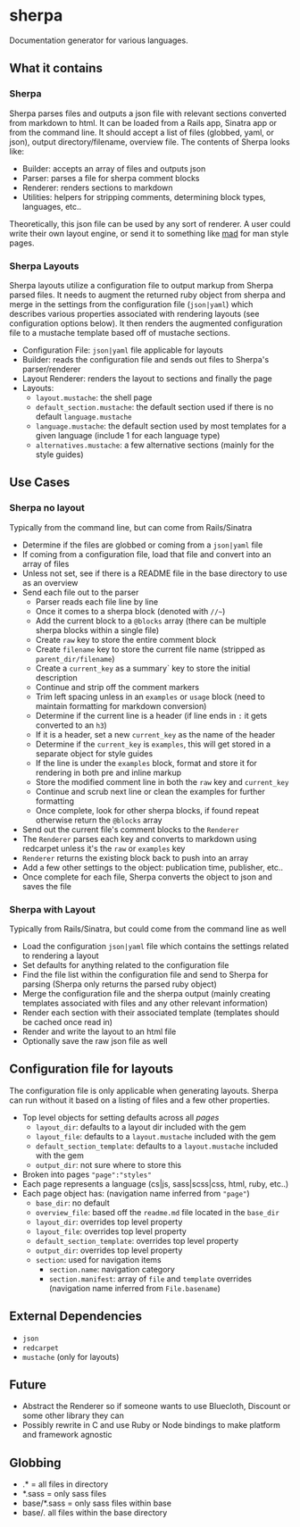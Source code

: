 
# sherpa

Documentation generator for various languages.

## What it contains

### Sherpa
Sherpa parses files and outputs a json file with relevant sections converted from markdown to html. It can be loaded from a Rails app, Sinatra app or from the command line. It should accept a list of files (globbed, yaml, or json), output directory/filename, overview file. The contents of Sherpa looks like:

- Builder: accepts an array of files and outputs json
- Parser: parses a file for sherpa comment blocks
- Renderer: renders sections to markdown
- Utilities: helpers for stripping comments, determining block types, languages, etc..

Theoretically, this json file can be used by any sort of renderer. A user could write their own layout engine, or send it to something like [mad](https://github.com/visionmedia/mad) for man style pages.


### Sherpa Layouts
Sherpa layouts utilize a configuration file to output markup from Sherpa parsed files. It needs to augment the returned ruby object from sherpa and merge in the settings from the configuration file (`json|yaml`) which describes various properties associated with rendering layouts (see configuration options below). It then renders the augmented configuration file to a mustache template based off of mustache sections.

- Configuration File: `json|yaml` file applicable for layouts
- Builder: reads the configuration file and sends out files to Sherpa's parser/renderer
- Layout Renderer: renders the layout to sections and finally the page
- Layouts:
  - `layout.mustache`: the shell page
  - `default_section.mustache`: the default section used if there is no default `language.mustache`
  - `language.mustache`: the default section used by most templates for a given language (include 1 for each language type)
  - `alternatives.mustache`: a few alternative sections (mainly for the style guides)


## Use Cases

### Sherpa no layout
Typically from the command line, but can come from Rails/Sinatra

- Determine if the files are globbed or coming from a `json|yaml` file
- If coming from a configuration file, load that file and convert into an array of files
- Unless not set, see if there is a README file in the base directory to use as an overview
- Send each file out to the parser
  - Parser reads each file line by line
  - Once it comes to a sherpa block (denoted with `//~`)
  - Add the current block to a `@blocks` array (there can be multiple sherpa blocks within a single file)
  - Create `raw` key to store the entire comment block
  - Create `filename` key to store the current file name (stripped as `parent_dir/filename`)
  - Create a `current_key` as a summary` key to store the initial description
  - Continue and strip off the comment markers
  - Trim left spacing unless in an `examples` or `usage` block (need to maintain formatting for markdown conversion)
  - Determine if the current line is a header (if line ends in `:` it gets converted to an `h3`)
  - If it is a header, set a new `current_key` as the name of the header
  - Determine if the `current_key` is `examples`, this will get stored in a separate object for style guides
  - If the line is under the `examples` block, format and store it for rendering in both pre and inline markup
  - Store the modified comment line in both the `raw` key and `current_key`
  - Continue and scrub next line or clean the examples for further formatting
  - Once complete, look for other sherpa blocks, if found repeat otherwise return the `@blocks` array
- Send out the current file's comment blocks to the `Renderer`
- The `Renderer` parses each key and converts to markdown using redcarpet unless it's the `raw` or `examples` key
- `Renderer` returns the existing block back to push into an array
- Add a few other settings to the object: publication time, publisher, etc..
- Once complete for each file, Sherpa converts the object to json and saves the file

### Sherpa with Layout
Typically from Rails/Sinatra, but could come from the command line as well

- Load the configuration `json|yaml` file which contains the settings related to rendering a layout
- Set defaults for anything related to the configuration file
- Find the file list within the configuration file and send to Sherpa for parsing (Sherpa only returns the parsed ruby object)
- Merge the configuration file and the sherpa output (mainly creating templates associated with files and any other relevant information)
- Render each section with their associated template (templates should be cached once read in)
- Render and write the layout to an html file
- Optionally save the raw json file as well


## Configuration file for layouts

The configuration file is only applicable when generating layouts. Sherpa can run without it based on a listing of files and a few other properties.

- Top level objects for setting defaults across all _pages_
  - `layout_dir`: defaults to a layout dir included with the gem
  - `layout_file`: defaults to a `layout.mustache` included with the gem
  - `default_section_template`: defaults to a `layout.mustache` included with the gem
  - `output_dir`: not sure where to store this
- Broken into pages `"page":"styles"`
- Each page represents a language (cs|js, sass|scss|css, html, ruby, etc..)
- Each page object has: (navigation name inferred from `"page"`)
  - `base_dir`: no default
  - `overview_file`: based off the `readme.md` file located in the `base_dir`
  - `layout_dir`: overrides top level property
  - `layout_file`: overrides top level property
  - `default_section_template`: overrides top level property
  - `output_dir`: overrides top level property
  - `section`: used for navigation items
    - `section.name`: navigation category
    - `section.manifest`: array of `file` and `template` overrides (navigation name inferred from `File.basename`)

## External Dependencies

- `json`
- `redcarpet`
- `mustache` (only for layouts)

## Future

- Abstract the Renderer so if someone wants to use Bluecloth, Discount or some other library they can
- Possibly rewrite in C and use Ruby or Node bindings to make platform and framework agnostic

## Globbing

- .* = all files in directory
- *.sass = only sass files
- base/*.sass = only sass files within base
- base/*.* all files within the base directory

